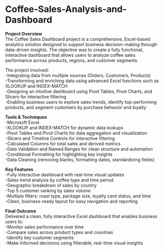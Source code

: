 # Coffee-Sales-Analysis-and-Dashboard


**Project Overview**<br>
The Coffee Sales Dashboard project is a comprehensive, Excel-based analytics solution designed to support business decision-making through data-driven insights. The objective was to create a fully functional, interactive dashboard that allows users to analyze coffee sales performance across products, regions, and customer segments.

The project involved:<br>
-Integrating data from multiple sources (Orders, Customers, Products)<br>
-Transforming and enriching data using advanced Excel functions such as XLOOKUP and INDEX-MATCH<br>
-Designing an intuitive dashboard using Pivot Tables, Pivot Charts, and Slicers for interactive filtering<br>
-Enabling business users to explore sales trends, identify top-performing products, and segment customers by purchase behavior and loyalty<br>

**Tools & Techniques**<br>
-Microsoft Excel<br>
-XLOOKUP and INDEX-MATCH for dynamic data lookups<br>
-Pivot Tables and Pivot Charts for data aggregation and visualization<br>
-Slicers and Timeline Controls for interactive filtering<br>
-Calculated Columns for total sales and derived metrics<br>
-Data Validation and Named Ranges for clean structure and automation<br>
-Conditional Formatting for highlighting key insights<br>
-Data Cleaning (removing blanks, formatting dates, standardizing fields)

**Key Features**<br>
-Fully interactive dashboard with real-time visual updates<br>
-Sales trend analysis by coffee type and time period<br>
-Geographic breakdown of sales by country<br>
-Top 5 customer ranking by sales volume<br>
-Multiple filters: roast type, package size, loyalty card status, and time<br>
-Clean, business-ready layout for easy navigation and reporting<br>

**Final Outcome**<br>
Delivered a clean, fully interactive Excel dashboard that enables business users to:<br>
-Monitor sales performance over time<br>
-Compare sales across product types and countries<br>
-Identify key customer segments<br>
-Make informed decisions using filterable, real-time visual insights<br>


